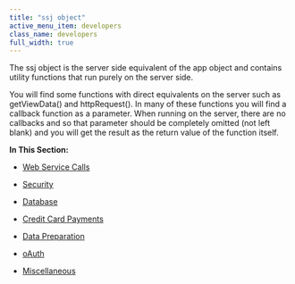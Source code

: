 ```yaml
---
title: "ssj object"
active_menu_item: developers
class_name: developers
full_width: true
---
```



The ssj object is the server side equivalent of the app object and contains utility functions that run purely on the server side.

You will find some functions with direct equivalents on the server such as getViewData() and httpRequest(). In many of these functions you will find a callback function as a parameter. When running on the server, there are no callbacks and so that parameter should be completely omitted (not left blank) and you will get the result as the return value of the function itself.

**In This Section:**

 - [Web Service Calls](/developers/user-guide/scripting-apis/server-side-api/ssj-object/web-service-calls/)

 - [Security](/developers/user-guide/scripting-apis/server-side-api/ssj-object/security/)

 - [Database](/developers/user-guide/scripting-apis/server-side-api/ssj-object/database/)

 - [Credit Card Payments](/developers/user-guide/scripting-apis/server-side-api/ssj-object/credit-card-payments/)

 - [Data Preparation](/developers/user-guide/scripting-apis/server-side-api/ssj-object/data-preparation)

 - [oAuth](/developers/user-guide/scripting-apis/server-side-api/ssj-object/oauth/)

 - [Miscellaneous](/developers/user-guide/scripting-apis/server-side-api/ssj-object/miscellaneous/)

